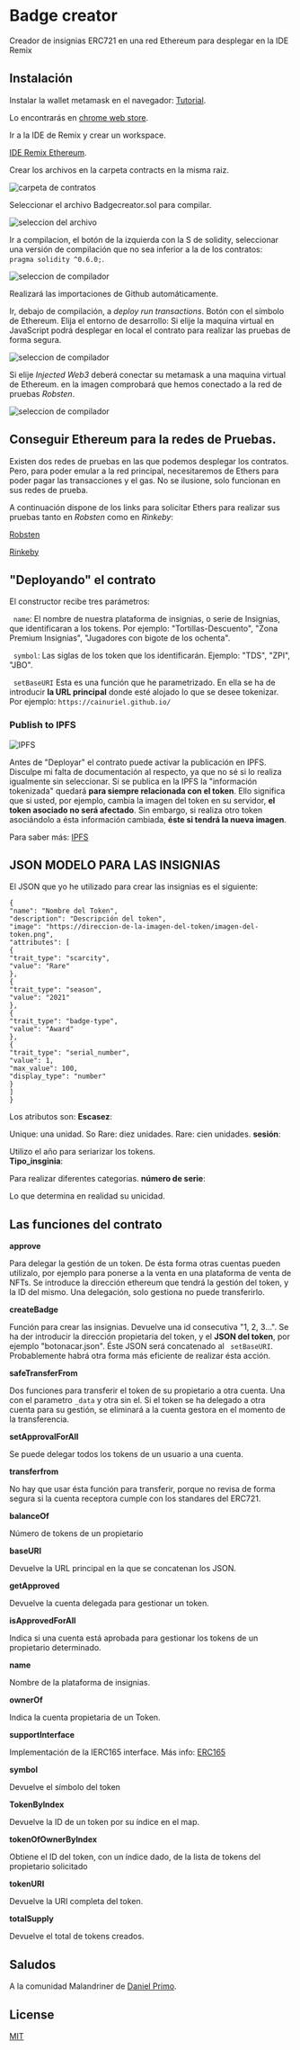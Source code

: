 # Badge creator
Creador de insignias ERC721 en una red Ethereum para desplegar en la IDE Remix

## Instalación

Instalar la wallet metamask en el navegador: [Tutorial](https://etherworld.co/2019/07/07/install-metamask-on-brave-browser/).

Lo encontrarás en 
 [chrome web store](https://chrome.google.com/webstore/detail/metamask/nkbihfbeogaeaoehlefnkodbefgpgknn?hl=es).


Ir a la IDE de Remix y crear un workspace.

 [IDE Remix Ethereum](https://remix.ethereum.org/).

Crear los archivos en la carpeta contracts en la misma raiz.

 ![](img/carpeta-contracts.png "carpeta de contratos")

Seleccionar el archivo Badgecreator.sol para compilar.

![](img/seleccion-archivo.png "seleccion del archivo")

Ir a compilacion, el botón de la izquierda con la S de solidity, seleccionar una versión de compilación que no sea inferior a la de los contratos: ``` pragma solidity ^0.6.0;```.

![](img/seleccion-compilador.png "seleccion de compilador")

Realizará las importaciones de Github automáticamente. 

Ir, debajo de compilación, a _deploy run transactions_. Botón con el símbolo de Ethereum.
Elija el entorno de desarrollo:
Si elije la maquina virtual en JavaScript podrá desplegar en local el contrato para realizar las pruebas de forma segura. 

![](img/entorno-javascript.png "seleccion de compilador")

Si elije _Injected Web3_ deberá conectar su metamask a una maquina virtual de Ethereum. en la imagen comprobará que hemos conectado a la red de pruebas _Robsten_. 

![](img/entorno-injected-Web3.png "seleccion de compilador")


## Conseguir Ethereum para la redes de Pruebas.

Existen dos redes de pruebas en las que podemos desplegar los contratos. Pero, para poder emular a la red principal, necesitaremos de Ethers para poder pagar las transacciones y el gas. No se ilusione, solo funcionan en sus redes de prueba.

A continuación dispone de los links para solicitar Ethers para realizar sus pruebas tanto en _Robsten_ como en _Rinkeby_:

 [Robsten](https://faucet.ropsten.be/)

  [Rinkeby](https://faucet.rinkeby.io/)

## "Deployando" el contrato

El constructor recibe tres parámetros:

``` name```:
El nombre de nuestra plataforma de insignias, o serie de Insignias, que identificaran a los tokens.
Por ejemplo: "Tortillas-Descuento", "Zona Premium Insignias", "Jugadores con bigote de los ochenta".

``` symbol```: Las siglas de los token que los identificarán. Ejemplo: "TDS", "ZPI", "JBO".

``` setBaseURI``` Esta es una función que he parametrizado. En ella se ha de introducir __la URL principal__ donde esté alojado lo que se desee tokenizar. Por ejemplo: ```https://cainuriel.github.io/ ```
### Publish to IPFS

![](img/ipfs.png "IPFS")

Antes de "Deployar" el contrato puede activar la publicación en IPFS. Disculpe mi falta de documentación al respecto, ya que no sé si lo realiza igualmente sin seleccionar. Si se publica
en la IPFS la "información tokenizada" quedará __para siempre relacionada con el token__.
Ello significa que si usted, por ejemplo, cambia la imagen del token en su servidor, __el token asociado no será afectado__. Sin embargo, si realiza otro token asociándolo a ésta información cambiada, __éste si tendrá la nueva imagen__. 

Para saber más:
[IPFS](https://ipfs.io//)

## JSON MODELO PARA LAS INSIGNIAS

El JSON que yo he utilizado para crear las insignias es el siguiente:
``` 
{
"name": "Nombre del Token",
"description": "Descripción del token",
"image": "https://direccion-de-la-imagen-del-token/imagen-del-token.png",
"attributes": [
{
"trait_type": "scarcity",
"value": "Rare"
},
{
"trait_type": "season",
"value": "2021"
},
{
"trait_type": "badge-type",
"value": "Award"
},
{
"trait_type": "serial_number",
"value": 1,
"max_value": 100,
"display_type": "number"
}
]
}

```
Los atributos son:
__Escasez__: 

Unique: una unidad. So Rare: diez unidades. Rare: cien unidades.
__sesión__:  

Utilizo el año para seriarizar los tokens.  
__Tipo_insginia__: 

Para realizar diferentes categorias. 
__número de serie__: 

Lo que determina en realidad su unicidad. 


## Las funciones del contrato

__approve__

Para delegar la gestión de un token. De ésta forma otras cuentas pueden utilizalo, por ejemplo para ponerse a la venta en una plataforma de venta de NFTs. Se introduce la dirección ethereum que tendrá la gestión del token, y la ID del mismo. Una delegación, solo gestiona no puede transferirlo.

__createBadge__

Función para crear las insignias. Devuelve una id consecutiva "1, 2, 3...". 
Se ha der introducir la dirección propietaria del token, y el __JSON del token__, por ejemplo "botonacar.json". Éste JSON será concatenado al ``` setBaseURI```. 
Probablemente habrá otra forma más eficiente de realizar ésta acción.

__safeTransferFrom__

Dos funciones para transferir el token de su propietario a otra cuenta. Una con el parametro ```_data``` y otra sin el. Si el token se ha delegado a otra cuenta para su gestión, se eliminará a la cuenta gestora en el momento de la transferencia. 

__setApprovalForAll__

Se puede delegar todos los tokens de un usuario a una cuenta. 

__transferfrom__ 

No hay que usar ésta función para transferir, porque no revisa de forma segura si la cuenta receptora cumple con los standares del ERC721. 

__balanceOf__ 

Número de tokens de un propietario

__baseURI__

Devuelve la URL principal en la que se concatenan los JSON. 

__getApproved__

Devuelve la cuenta delegada para gestionar un token.

__isApprovedForAll__

Indica si una cuenta está aprobada para gestionar los tokens de un propietario determinado.

__name__

Nombre de la plataforma de insignias.

__ownerOf__

Indica la cuenta propietaria de un Token. 

__supportInterface__

Implementación de la IERC165 interface.
Más info:
 [ERC165](https://docs.openzeppelin.com/contracts/3.x/api/introspection#IERC165)

__symbol__

Devuelve el símbolo del token

__TokenByIndex__

Devuelve la ID de un token por su índice en el map.

__tokenOfOwnerByIndex__

Obtiene el ID del token, con un índice dado, de la lista de tokens del propietario solicitado

__tokenURI__

Devuelve la URI completa del token. 

__totalSupply__

Devuelve el total de tokens creados.

## Saludos
A la comunidad Malandriner de  [Daniel Primo](https://www.danielprimo.io/).

## License
[MIT](https://choosealicense.com/licenses/mit/)
